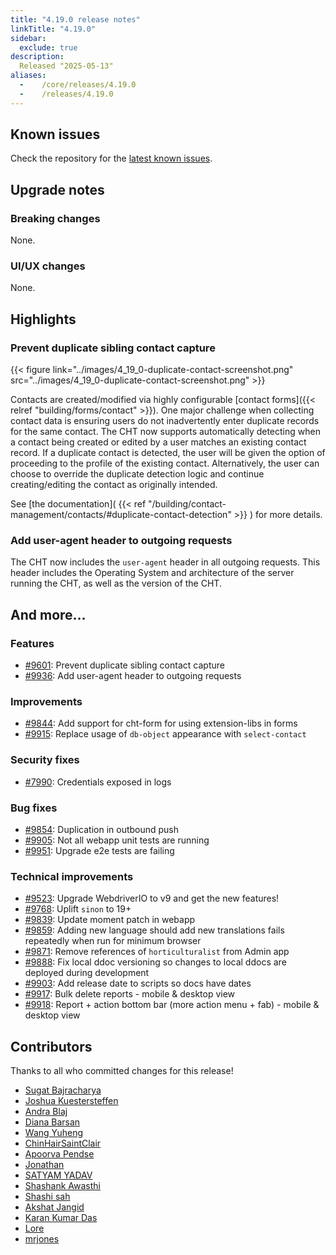 ```yaml
---
title: "4.19.0 release notes"
linkTitle: "4.19.0"
sidebar:
  exclude: true
description: 
  Released "2025-05-13"
aliases:
  -    /core/releases/4.19.0
  -    /releases/4.19.0
---
```


## Known issues

Check the repository for the [latest known issues](https://github.com/medic/cht-core/issues?q=is%3Aissue+label%3A%22Affects%3A+4.19.0%22).

## Upgrade notes

### Breaking changes

None.

### UI/UX changes

None.


## Highlights

### Prevent duplicate sibling contact capture

{{< figure link="../images/4_19_0-duplicate-contact-screenshot.png" src="../images/4_19_0-duplicate-contact-screenshot.png" >}}

Contacts are created/modified via highly configurable [contact forms]({{< relref "building/forms/contact" >}}). One major challenge when collecting contact data is ensuring users do not inadvertently enter duplicate records for the same contact.
The CHT now supports automatically detecting when a contact being created or edited by a user matches an existing contact record. If a duplicate contact is detected, the user will be given the option of proceeding to the profile of the existing contact. Alternatively, the user can choose to override the duplicate detection logic and continue creating/editing the contact as originally intended.

See [the documentation]( {{< ref "/building/contact-management/contacts/#duplicate-contact-detection" >}} ) for more details.

### Add user-agent header to outgoing requests

The CHT now includes the `user-agent` header in all outgoing requests. This header includes the Operating System and architecture of the server running the CHT, as well as the version of the CHT.

## And more...

### Features

- [#9601](https://github.com/medic/cht-core/issues/9601): Prevent duplicate sibling contact capture
- [#9936](https://github.com/medic/cht-core/issues/9936): Add user-agent header to outgoing requests

### Improvements

- [#9844](https://github.com/medic/cht-core/issues/9844): Add support for cht-form for using extension-libs in forms
- [#9915](https://github.com/medic/cht-core/issues/9915): Replace usage of `db-object` appearance with `select-contact`

### Security fixes

- [#7990](https://github.com/medic/cht-core/issues/7990): Credentials exposed in logs

### Bug fixes

- [#9854](https://github.com/medic/cht-core/issues/9854): Duplication in outbound push
- [#9905](https://github.com/medic/cht-core/issues/9905): Not all webapp unit tests are running
- [#9951](https://github.com/medic/cht-core/issues/9951): Upgrade e2e tests are failing

### Technical improvements

- [#9523](https://github.com/medic/cht-core/issues/9523): Upgrade WebdriverIO to v9 and get the new features!
- [#9768](https://github.com/medic/cht-core/issues/9768): Uplift `sinon` to 19+
- [#9839](https://github.com/medic/cht-core/issues/9839): Update moment patch in webapp
- [#9859](https://github.com/medic/cht-core/issues/9859): Adding new language should add new translations fails repeatedly when run for minimum browser
- [#9871](https://github.com/medic/cht-core/issues/9871): Remove references of `horticulturalist` from Admin app
- [#9888](https://github.com/medic/cht-core/issues/9888): Fix local ddoc versioning so changes to local ddocs are deployed during development
- [#9903](https://github.com/medic/cht-core/issues/9903): Add release date to scripts so docs have dates
- [#9917](https://github.com/medic/cht-core/issues/9917): Bulk delete reports - mobile & desktop view
- [#9918](https://github.com/medic/cht-core/issues/9918): Report + action bottom bar (more action menu + fab) - mobile & desktop view



## Contributors

Thanks to all who committed changes for this release!

- [Sugat Bajracharya](https://github.com/sugat009)
- [Joshua Kuestersteffen](https://github.com/jkuester)
- [Andra Blaj](https://github.com/andrablaj)
- [Diana Barsan](https://github.com/dianabarsan)
- [Wang Yuheng](https://github.com/hhxk233)
- [ChinHairSaintClair](https://github.com/ChinHairSaintClair)
- [Apoorva Pendse](https://github.com/apoorvapendse)
- [Jonathan](https://github.com/jonathanbataire)
- [SATYAM YADAV](https://github.com/Satyamyaduvanshi)
- [Shashank Awasthi](https://github.com/Shashank1618)
- [Shashi sah](https://github.com/shashi-sah2003)
- [Akshat Jangid](https://github.com/akshat16j)
- [Karan Kumar Das](https://github.com/karankoder)
- [Lore](https://github.com/lorerod)
- [mrjones](https://github.com/mrjones-plip)
